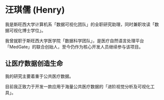 # 汪琪儒 (Henry)

我是斯旺西大学计算机系「数据可视化团队」的全职研究助理，同时兼职攻读「数据可视化博士学位」。

我曾就职于斯旺西大学医学院「数据科学团队」，是医疗自然语言处理平台「MedGate」的联合创始人，至今仍作为核心开发人员继续参与该项目。

## 让医疗数据创造生命

我的研究主要着重于公共医疗数据。

目前我正致力于开发一款应用于海量公共医疗数据的「进阶视觉分析及可视化工具」。
